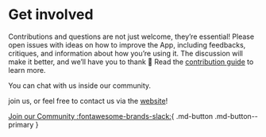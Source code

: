 # Get involved

Contributions and questions are not just welcome, they’re essential! Please open issues with ideas on how to improve the App, including feedbacks, critiques, and information about how you’re using it. The discussion will make it better, and we’ll have you to thank :blue_heart:
Read the [contribution guide](https://github.com/Noovolari/leapp/blob/master/.github/CONTRIBUTING.md) to learn more.

You can chat with us inside our community.

join us, or feel free to contact us via the [website](https://www.leapp.cloud/contacts)!


[Join our Community :fontawesome-brands-slack:](https://join.slack.com/t/noovolari/shared_invite/zt-opn8q98k-HDZfpJ2_2U3RdTnN~u_B~Q){ .md-button .md-button--primary }
